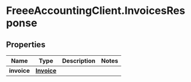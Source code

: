 # FreeeAccountingClient.InvoicesResponse

## Properties
Name | Type | Description | Notes
------------ | ------------- | ------------- | -------------
**invoice** | [**Invoice**](Invoice.md) |  | 


